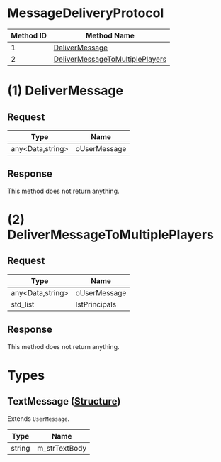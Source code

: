 # MessageDeliveryProtocol

| Method ID | Method Name |
|-----------|-------------|
| 1 | [DeliverMessage](#1-delivermessage) |
| 2 | [DeliverMessageToMultiplePlayers](#2-delivermessagetomultipleplayers) |

# (1) DeliverMessage

## Request

| Type | Name |
|------|------|
| any<Data,string> | oUserMessage |

## Response
This method does not return anything.

# (2) DeliverMessageToMultiplePlayers

## Request

| Type | Name |
|------|------|
| any<Data,string> | oUserMessage |
| std_list<uint32> | lstPrincipals |

## Response
This method does not return anything.

# Types

## TextMessage ([Structure](https://github.com/kinnay/NintendoClients/wiki/NEX-Common-Types#structure))
Extends `UserMessage`.

| Type | Name |
|------|------|
| string | m_strTextBody |
